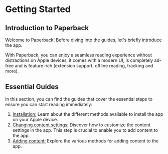 # Getting Started

## Introduction to Paperback

Welcome to Paperback! Before diving into the guides, let's briefly introduce the app.

With Paperback, you can enjoy a seamless reading experience without distractions on Apple devices, it comes with a modern UI, is completely ad-free and is feature rich (extension support, offline reading, tracking and more).

## Essential Guides

In this section, you can find the guides that cover the essential steps to ensure you can start reading immediately:

1. [Installation:](/guides/getting-started/installation) Learn about the different methods available to install the app on your Apple device.
2. [Changing content settings:](/guides/getting-started/content-settings) Discover how to customize the content settings in the app. This step is crucial to enable you to add content to the app.
3. [Adding content:](/guides/getting-started/adding-content) Explore the various methods for adding content to the app.
